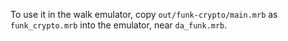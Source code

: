 ﻿To use it in the walk emulator, copy `out/funk-crypto/main.mrb` as
`funk_crypto.mrb` into the emulator, near `da_funk.mrb`.
